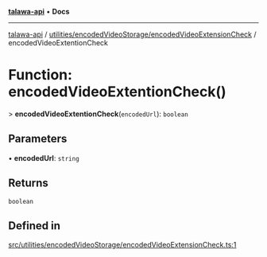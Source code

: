 [**talawa-api**](../../../../README.md) • **Docs**

***

[talawa-api](../../../../modules.md) / [utilities/encodedVideoStorage/encodedVideoExtensionCheck](../README.md) / encodedVideoExtentionCheck

# Function: encodedVideoExtentionCheck()

\> **encodedVideoExtentionCheck**(`encodedUrl`): `boolean`

## Parameters

• **encodedUrl**: `string`

## Returns

`boolean`

## Defined in

[src/utilities/encodedVideoStorage/encodedVideoExtensionCheck.ts:1](https://github.com/PalisadoesFoundation/talawa-api/blob/7fc9f13527dc6ead651f268e58527dcc279b95bc/src/utilities/encodedVideoStorage/encodedVideoExtensionCheck.ts#L1)
